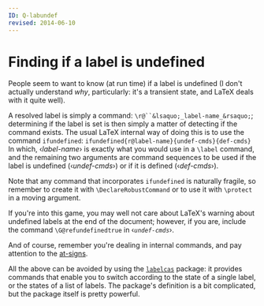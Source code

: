 ```yaml
---
ID: Q-labundef
revised: 2014-06-10
---
```

# Finding if a label is undefined

People seem to want to know (at run time) if a label is undefined (I
don't actually understand _why_, particularly: it's a transient
state, and LaTeX deals with it quite well).

A resolved label is simply a command:
`\r@``&lsaquo;_label-name_&rsaquo;`; determining if the label is set is
then simply a matter of detecting if the command exists.  The usual
LaTeX internal way of doing this is to use the command
`ifundefined`:
  `ifundefined{r@label-name}{undef-cmds}{def-cmds}`
In which, &lsaquo;_label-name_&rsaquo; is exactly what you would use in
a `\label` command, and the remaining two arguments are command
sequences to be used if the label is undefined
(&lsaquo;_undef-cmds_&rsaquo;) or if it is defined
(&lsaquo;_def-cmds_&rsaquo;).

Note that any command that incorporates `ifundefined` is naturally
fragile, so remember to create it with `\DeclareRobustCommand` or to
use it with `\protect` in a moving argument.

If you're into this game, you may well not care about LaTeX's
warning about undefined labels at the end of the document; however,
if you are, include the command `\G@refundefinedtrue` in
&lsaquo;_`undef-cmds`_&rsaquo;.

And of course, remember you're dealing in internal commands, and pay
attention to the [at-signs](FAQ-atsigns.md).

All the above can be avoided by using the [`labelcas`](https://ctan.org/pkg/labelcas) package:
it provides commands that enable you to switch according to the state
of a single label, or the states of a list of labels.  The package's
definition is a bit complicated, but the package itself is pretty
powerful.

